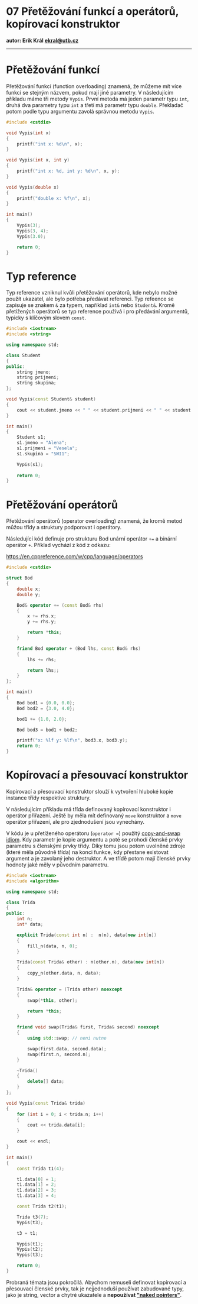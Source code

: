 # 07 Přetěžování funkcí a operátorů, kopírovací konstruktor

**autor: Erik Král ekral@utb.cz**

---

# Přetěžování funkcí

Přetěžování funkcí (function overloading) znamená, že můžeme mít více funkcí se stejným názvem, pokud mají jiné parametry. V následujícím příkladu máme tři metody `Vypis`. První metoda má jeden parametr typu `int`, druhá dva parametry typu `int` a třetí má parametr typu `double`. Překladač potom podle typu argumentu zavolá správnou metodu `Vypis`.

```cpp
#include <cstdio>

void Vypis(int x)
{
    printf("int x: %d\n", x);
}

void Vypis(int x, int y)
{
    printf("int x: %d, int y: %d\n", x, y);
}

void Vypis(double x)
{
    printf("double x: %f\n", x);
}

int main()
{
    Vypis(3);
    Vypis(3, 4);
    Vypis(3.0);

    return 0;
}
```

# Typ reference

Typ reference vzniknul kvůli přetěžování operátorů, kde nebylo možné použít ukazatel, ale bylo potřeba předávat referenci. Typ refeence se zapisuje se znakem `&` za typem, například `int&` nebo `Student&`. Kromě přetížených operátorů se typ reference používá i pro předávání argumentů, typicky s klíčovým slovem `const`.

```cpp
#include <iostream>
#include <string>

using namespace std;

class Student
{
public:
    string jmeno;
    string prijmeni;
    string skupina;
};

void Vypis(const Student& student)
{
    cout << student.jmeno << " " << student.prijmeni << " " << student.skupina << endl;
}

int main()
{
    Student s1;
    s1.jmeno = "Alena";
    s1.prijmeni = "Vesela";
    s1.skupina = "SWI1";

    Vypis(s1);
    
    return 0;
}
```

# Přetěžování operátorů

Přetěžování operátorů (operator overloading) znamená, že kromě metod můžou třídy a struktury podporovat i operátory.

Následující kód definuje pro strukturu Bod unární operátor `+=` a binární operátor `+`. Příklad vychází z kód z odkazu:

https://en.cppreference.com/w/cpp/language/operators

```cpp
#include <cstdio>

struct Bod
{
    double x;
    double y;

    Bod& operator += (const Bod& rhs)
    {
        x += rhs.x;
        y += rhs.y;

        return *this;
    }

    friend Bod operator + (Bod lhs, const Bod& rhs)
    {
        lhs += rhs;

        return lhs;;
    }
};

int main()
{
    Bod bod1 = {0.0, 0.0};
    Bod bod2 = {3.0, 4.0};

    bod1 += {1.0, 2.0};

    Bod bod3 = bod1 + bod2;

    printf("x: %lf y: %lf\n", bod3.x, bod3.y);
    return 0;
}
```

# Kopírovací a přesouvací konstruktor

Kopírovací a přesouvací konstruktor slouží k vytvoření hluboké kopie instance třídy respektive struktury.

V následujícím příkladu má třída definovaný kopírovací konstruktor i operátor přiřazení. Ještě by měla mít definovaný `move` konstruktor a `move` operátor přiřazení, ale pro zjednodušení jsou vynechány.

V kódu je u přetíženého operátoru (`operator =`) použitý [copy-and-swap idiom](https://stackoverflow.com/questions/3279543/what-is-the-copy-and-swap-idiom). Kdy parametr je kopie argumentu a poté se prohodí členské prvky parametru s členskými prvky třídy. Díky tomu jsou potom uvolněné zdroje (které měla původně třída) na konci funkce, kdy přestane existovat argument a je zavolaný jeho destruktor. A ve třídě potom mají členské prvky hodnoty jaké měly v původním parametru.

```cpp
#include <iostream>
#include <algorithm>

using namespace std;

class Trida
{
public:
    int n;
    int* data;

    explicit Trida(const int n) :  n(n), data(new int[n])
    {
        fill_n(data, n, 0);
    }

    Trida(const Trida& other) : n(other.n), data(new int[n])
    {
        copy_n(other.data, n, data);
    }

    Trida& operator = (Trida other) noexcept
    {
        swap(*this, other);

        return *this;
    }

    friend void swap(Trida& first, Trida& second) noexcept
    {
        using std::swap; // neni nutne

        swap(first.data, second.data);
        swap(first.n, second.n);
    }

    ~Trida()
    {
        delete[] data;
    }
};

void Vypis(const Trida& trida)
{
    for (int i = 0; i < trida.n; i++)
    {
        cout << trida.data[i];
    }

    cout << endl;
}

int main()
{
    const Trida t1(4);

    t1.data[0] = 1;
    t1.data[1] = 2;
    t1.data[2] = 3;
    t1.data[3] = 4;

    const Trida t2(t1);

    Trida t3(7);
    Vypis(t3);

    t3 = t1;

    Vypis(t1);
    Vypis(t2);
    Vypis(t3);

    return 0;
}
```

Probraná témata jsou pokročilá. Abychom nemuseli definovat kopírovací a přesouvací členské prvky, tak je nejjednoduší používat zabudované typy, jako je string, vector a chytré ukazatele a **nepoužívat ["naked pointers"](https://stackoverflow.com/questions/9299489/whats-a-naked-pointer)**.
